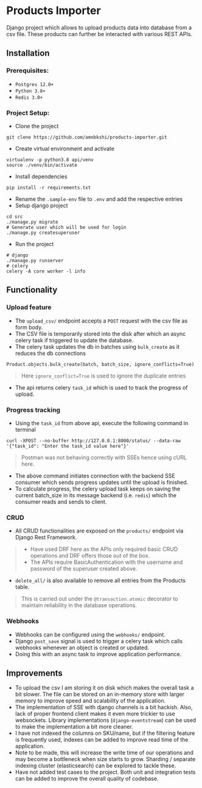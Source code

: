 # Products Importer

Django project which allows to upload products data into database from a csv file. These products can further be interacted with various REST APIs.

## Installation
### Prerequisites:
- `Postgres 12.0+`
- `Python 3.8+`
- `Redis 3.0+`

### Project Setup:
- Clone the project
```
git clone https://github.com/amnbkshi/products-importer.git
```
- Create virtual environment and activate
```
virtualenv -p python3.8 api/venv
source ./venv/bin/activate
```
- Install dependencies
```
pip install -r requirements.txt
```
- Rename the `.sample-env` file to `.env` and add the respective entries
- Setup django project
```
cd src
./manage.py migrate
# Generate user which will be used for login
./manage.py createsuperuser
```
- Run the project
```
# django
./manage.py runserver
# celery
celery -A core worker -l info
```
## Functionality
### Upload feature
- The `upload_csv/` endpoint accepts a `POST` request with the csv file as form body.
- The CSV file is temporarily stored into the disk after which an async celery task if triggered to update the database.
- The celery task updates the db in batches using `bulk_create` as it reduces the db connections
```
Product.objects.bulk_create(batch, batch_size, ignore_conflicts=True)
```
> Here `ignore_conflict=True` is used to ignore the duplicate entries
- The api returns celery `task_id` which is used to track the progress of upload.

### Progress tracking
- Using the `task_id` from above api, execute the following command in terminal
```
curl -XPOST --no-buffer http://127.0.0.1:8000/status/ --data-raw '{"task_id": "Enter the task_id value here"}'
```
> Postman was not behaving correctly with SSEs hence using cURL here.
- The above command initiates connection with the backend SSE consumer which sends progress updates until the upload is finished.
- To calculate progress, the celery upload task keeps on saving the current batch_size in its message backend (i.e. `redis`) which the consumer reads and sends to client.

### CRUD 
- All CRUD functionalities are exposed on the `products/` endpoint via Django Rest Framework.
> - Have used DRF here as the APIs only required basic CRUD operations and DRF offers those out of the box.
> - The APIs require BasicAuthentication with the username and password of the superuser created above.
- `delete_all/` is also available to remove all entries from the Products table.
> This is carried out under the `@transaction.atomic` decorator to maintain reliability in the database operations.
### Webhooks
- Webhooks can be configured using the `webhooks/` endpoint.
- Django `post_save` signal is used to trigger a celery task which calls webhooks whenever an object is created or updated.
- Doing this with an async task to improve application performance.
## Improvements
- To upload the csv I am storing it on disk which makes the overall task a bit slower. The file can be stored on an in-memory store with larger memory to improve speed and scalability of the application.
- The implementation of SSE with django channels is a bit hackish. Also, lack of proper frontend client makes it even more trickier to use websockets. Library implementations (`django-eventstream`) can be used to make the implementation a bit more cleaner.
- I have not indexed the columns on SKU/name, but if the filtering feature is frequently used, indexes can be added to improve read time of the application.
- Note to be made, this will increase the write time of our operations and may become a bottleneck when size starts to grow. Sharding / separate indexing cluster (elasticsearch) can be explored to tackle these.
- Have not added test cases to the project. Both unit and integration tests can be added to improve the overall quality of codebase.
